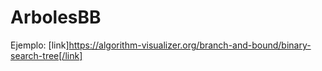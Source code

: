 # ArbolesBB


Ejemplo:
[link]https://algorithm-visualizer.org/branch-and-bound/binary-search-tree[/link]
